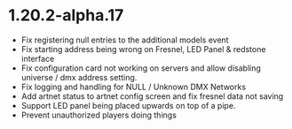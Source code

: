 # 1.20.2-alpha.17

*  Fix registering null entries to the additional models event
*  Fix starting address being wrong on Fresnel, LED Panel & redstone interface
*  Fix configuration card not working on servers and allow disabling universe / dmx address setting.
*  Fix logging and handling for NULL / Unknown DMX Networks
*  Add artnet status to artnet config screen and fix fresnel data not saving
*  Support LED panel being placed upwards on top of a pipe. 
*  Prevent unauthorized players doing things